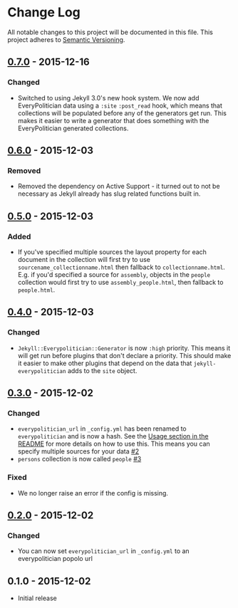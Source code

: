 # Change Log
All notable changes to this project will be documented in this file.
This project adheres to [Semantic Versioning](http://semver.org/).

## [0.7.0] - 2015-12-16

### Changed

- Switched to using Jekyll 3.0's new hook system. We now add EveryPolitician data using a `:site` `:post_read` hook, which means that collections will be populated before any of the generators get run. This makes it easier to write a generator that does something with the EveryPolitician generated collections.

## [0.6.0] - 2015-12-03

### Removed

- Removed the dependency on Active Support - it turned out to not be necessary as Jekyll already has slug related functions built in.

## [0.5.0] - 2015-12-03

### Added

- If you've specified multiple sources the layout property for each document in the collection will first try to use `sourcename_collectionname.html` then fallback to `collectionname.html`. E.g. if you'd specified a source for `assembly`, objects in the `people` collection would first try to use `assembly_people.html`, then fallback to `people.html`.

## [0.4.0] - 2015-12-03

### Changed

- `Jekyll::Everypolitician::Generator` is now `:high` priority. This means it will get run before plugins that don't declare a priority. This should make it easier to make other plugins that depend on the data that `jekyll-everypolitician` adds to the `site` object.

## [0.3.0] - 2015-12-02

### Changed

- `everypolitician_url` in `_config.yml` has been renamed to `everypolitician` and is now a hash. See the [Usage section in the README](https://github.com/everypolitician/jekyll-everypolitician/blob/2d9d9d562e99608b33038f712305c179e0196c8e/README.md#usage) for more details on how to use this. This means you can specify multiple sources for your data [#2](https://github.com/everypolitician/jekyll-everypolitician/issues/2)
- `persons` collection is now called `people` [#3](https://github.com/everypolitician/jekyll-everypolitician/issues/3)

### Fixed

- We no longer raise an error if the config is missing.

## [0.2.0] - 2015-12-02

### Changed

- You can now set `everypolitician_url` in `_config.yml` to an everypolitician popolo url

## 0.1.0 - 2015-12-02

- Initial release


[0.2.0]: https://github.com/everypolitician/jekyll-everypolitician/compare/v0.1.0...v0.2.0
[0.3.0]: https://github.com/everypolitician/jekyll-everypolitician/compare/v0.2.0...v0.3.0
[0.4.0]: https://github.com/everypolitician/jekyll-everypolitician/compare/v0.3.0...v0.4.0
[0.5.0]: https://github.com/everypolitician/jekyll-everypolitician/compare/v0.4.0...v0.5.0
[0.6.0]: https://github.com/everypolitician/jekyll-everypolitician/compare/v0.5.0...v0.6.0
[0.7.0]: https://github.com/everypolitician/jekyll-everypolitician/compare/v0.6.0...v0.7.0

